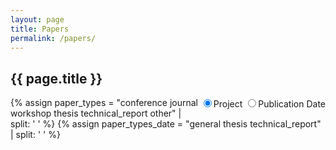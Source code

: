 ```yaml
---
layout: page
title: Papers
permalink: /papers/
---
```


<div class="col-xs-12 col-sm-6 title">
  <h2>{{ page.title }}</h2>
</div>
<div class="col-xs-12 col-sm-6 title">
  <div class="btn-group paper-btns" data-toggle="buttons" aria-label="Sorting">
    <label id="project-btn" class="btn btn-primary paper-btn active project-btn" onclick="sort('project')">
      <input type="radio" name="options" id="option1" autocomplete="off" checked>Project
    </label>
    <label id="date-btn" class="btn btn-primary paper-btn date-btn" onclick="sort('date')">
      <input type="radio" name="options" id="option1" autocomplete="off">Publication Date
    </label>
  </div>
</div>

<style>

  @media screen and (max-width: 543px){
    .btn {
      width: 50%;
    }
    .paper-btns {
      float: none;
      width: 100%;
    }
  }
  .paper-btns {
    float: right;
  }

  .page-title {
    display: none;
  }
  .title {
    padding: 0;
  }
</style>

<script language="javascript">
var projects = ["panini", "boa", "ptolemy", "eos", "nu", "sapha", "slede", "tisa", "osiris", "no_project"];
var paper_types_project = ["conference", "journal", "workshop", "thesis", "technical_report", "other"];
var paper_types_date = ["general", "thesis", "technical_report"];
var general_types = ["conference", "journal", "workshop", "other", "poster"];
var other_types = ["other", "poster"];
var sortedBy = "none";
var masterDiv = "sorted-papers";

window.onload = function(){
  $("#"+masterDiv).css("display", "block");
  sort(window.location.href.split("#")[1]);
}

var toType = function(obj) {
  return ({}).toString.call(obj).match(/\s([a-zA-Z]+)/)[1].toLowerCase()
}
var sort_by_year = function(a, b){
  return parseInt(b.getAttribute("data-year")) - parseInt(a.getAttribute("data-year"));
}

var getTypes = function(types){
  var answer = "";
  for(z = 0; z < types.length; z++){
    answer += "." + types[z] + ",";
  }
  return answer.substring(0, answer.length-1);
}


function sort(sortBy){
  if(sortBy != sortedBy){
    var parent = $("#"+masterDiv)[0];
    if(sortBy=="date"){
      hideProjectSort();
      for(i = 0; i < paper_types_date.length; i++){
        var paper_type = paper_types_date[i];
        var paperHeader = $("#"+paper_type+"-title");
        paperHeader.css("display", "block");
        $("#"+paper_type+"-toc").css("display", "list-item");
        parent.appendChild(paperHeader[0]);
        var papers = [];
        if(paper_type == "general"){
          papers = $(getTypes(general_types)).get();
        } else {
          papers = $("."+paper_type).get();
        }
        papers.sort(sort_by_year);
        for(j = 0; j < papers.length; j++){
          parent.appendChild(papers[j]);
        }
      }
      sortedBy = "date";
    } else {
      hideDateSort();
      for(i = 0; i < paper_types_project.length; i++){
        var paper_type = paper_types_project[i];
        var paperTypeList;
        if(paper_type == "other"){
          paperTypeList = $(getTypes(other_types));
        } else {
          paperTypeList = $("."+paper_type);
        }
        var paperTypeHeader = $("#"+paper_type+"-project-title");
        paperTypeHeader.css("display", "block");
        $("#"+paper_type+"-project-toc").css("display", "list-item");

        parent.appendChild(paperTypeHeader[0]);
        for(j = 0; j < projects.length; j++){
          var project = projects[j];
          var projectList;
          if(project == "no_project"){
            projectList = paperTypeList.not(getTypes(projects));
          } else if(project == "sapha"){
            projectList = paperTypeList.filter(".sapha,.frances");//Dr. Rajan wants frances merged with sapha
          } else {
            projectList = paperTypeList.filter("."+project);
          }
          if(projectList.length > 0){
            projectList.sort(sort_by_year);
            for(k = 0; k < projectList.length; k++){
              parent.appendChild(projectList[k]);
            }
          }
        }
      }
      sortedBy = "project";
    }
    location.hash = "#"+sortedBy;
  }
}

function hideProjectSort(){
  for(i = 0; i < paper_types_project.length; i++){
    $("#"+paper_types_project[i]+"-project-title").css("display", "none");
    $("#"+paper_types_project[i]+"-project-toc").css("display", "none");
  }
}

function hideDateSort(){
  for(i = 0; i < paper_types_date.length; i++){
    $("#"+paper_types_date[i]+"-title").css("display", "none");
    $("#"+paper_types_date[i]+"-toc").css("display", "none");
  }
}
</script>

{% assign paper_types = "conference journal workshop thesis technical_report other" | split: ' ' %}
{% assign paper_types_date = "general thesis technical_report" | split: ' ' %}

<div class="sorted-papers" style="display: none" id="sorted-papers">
  <ol id="papers-toc">
    {% for paper_type in paper_types %}
      <li id="{{paper_type}}-project-toc">
        <a href="#{{paper_type}}-project-title">
        {% if paper_type == "technical_report" %}
          Technical Reports
        {% elsif paper_type == "thesis" %}
          PhD and MS Theses
        {% else %}
          {{ paper_type | capitalize }}
        {% endif %}
        </a>
      </li>
    {% endfor %}
    {% for paper_type in paper_types_date %}
      <li id="{{paper_type}}-toc">
        <a href="#{{paper_type}}-title">
        {% cycle "General","PhD and MS Theses","Technical Reports" %}
        </a>
      </li>
    {% endfor %}
  </ol>
  {% for paper_type in paper_types %}
    <h2 id="{{paper_type}}-project-title" class="space-above">
    {% if paper_type == "technical_report" %}
      Technical Reports
    {% elsif paper_type == "thesis" %}
      PhD and MS Theses
    {% else %}
      {{ paper_type | capitalize }}
    {% endif %}
    </h2>
  {% endfor %}
  {% for paper_type in paper_types_date %}
    <h4 id="{{paper_type}}-title">
      {% cycle "General","PhD and MS Theses","Technical Reports" %}
    </h4>
  {% endfor %}

  {% for paper in site.papers %}
    {% include papers_page/paper_card.html paper=paper accordionKey='-papers-list' %}
  {% endfor %}
</div>

